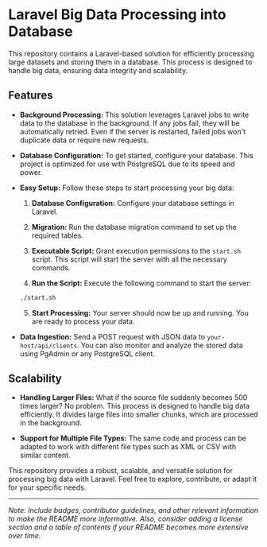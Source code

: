 # Laravel Big Data Processing into Database

This repository contains a Laravel-based solution for efficiently processing large datasets and storing them in a database. This process is designed to handle big data, ensuring data integrity and scalability.

## Features

- **Background Processing:** This solution leverages Laravel jobs to write data to the database in the background. If any jobs fail, they will be automatically retried. Even if the server is restarted, failed jobs won't duplicate data or require new requests.

- **Database Configuration:** To get started, configure your database. This project is optimized for use with PostgreSQL due to its speed and power.

- **Easy Setup:** Follow these steps to start processing your big data:

    1. **Database Configuration:** Configure your database settings in Laravel.
    
    2. **Migration:** Run the database migration command to set up the required tables.

    3. **Executable Script:** Grant execution permissions to the `start.sh` script. This script will start the server with all the necessary commands.

    4. **Run the Script:** Execute the following command to start the server:
    ```bash
    ./start.sh
    ```

    5. **Start Processing:** Your server should now be up and running. You are ready to process your data.

- **Data Ingestion:** Send a POST request with JSON data to `your-host/api/clients`. You can also monitor and analyze the stored data using PgAdmin or any PostgreSQL client.

## Scalability

- **Handling Larger Files:** What if the source file suddenly becomes 500 times larger? No problem. This process is designed to handle big data efficiently. It divides large files into smaller chunks, which are processed in the background.

- **Support for Multiple File Types:** The same code and process can be adapted to work with different file types such as XML or CSV with similar content.

This repository provides a robust, scalable, and versatile solution for processing big data with Laravel. Feel free to explore, contribute, or adapt it for your specific needs.

---

*Note: Include badges, contributor guidelines, and other relevant information to make the README more informative. Also, consider adding a license section and a table of contents if your README becomes more extensive over time.*
